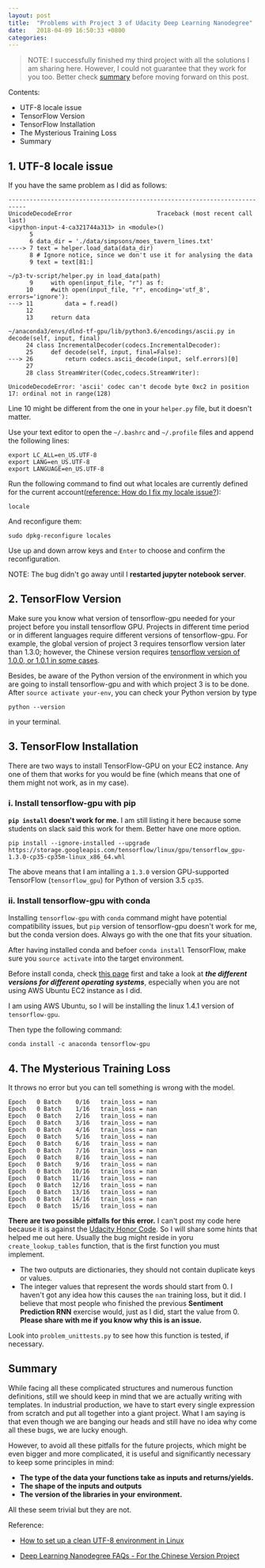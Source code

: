 ```yaml
---
layout: post
title:  "Problems with Project 3 of Udacity Deep Learning Nanodegree"
date:   2018-04-09 16:50:33 +0800
categories: 
---
```


>NOTE:
I successfully finished my third project with all the solutions I am sharing here. However, I could not guarantee that they work for you too. Better check [summary](#summary) before moving forward on this post.

Contents:
* UTF-8 locale issue
* TensorFlow Version
* TensorFlow Installation
* The Mysterious Training Loss
* Summary

## 1. UTF-8 locale issue

If you have the same problem as I did as follows:
```
---------------------------------------------------------------------------
UnicodeDecodeError                        Traceback (most recent call last)
<ipython-input-4-ca321744a313> in <module>()
      5 
      6 data_dir = './data/simpsons/moes_tavern_lines.txt'
----> 7 text = helper.load_data(data_dir)
      8 # Ignore notice, since we don't use it for analysing the data
      9 text = text[81:]

~/p3-tv-script/helper.py in load_data(path)
      9     with open(input_file, "r") as f:
     10     #with open(input_file, "r", encoding='utf_8', errors='ignore'):
---> 11         data = f.read()
     12 
     13     return data

~/anaconda3/envs/dlnd-tf-gpu/lib/python3.6/encodings/ascii.py in decode(self, input, final)
     24 class IncrementalDecoder(codecs.IncrementalDecoder):
     25     def decode(self, input, final=False):
---> 26         return codecs.ascii_decode(input, self.errors)[0]
     27 
     28 class StreamWriter(Codec,codecs.StreamWriter):

UnicodeDecodeError: 'ascii' codec can't decode byte 0xc2 in position 17: ordinal not in range(128)
```

Line 10 might be different from the one in your ```helper.py``` file, but it doesn't matter.

Use your text editor to open the ```~/.bashrc``` and ```~/.profile``` files and append the following lines:
```
export LC_ALL=en_US.UTF-8
export LANG=en_US.UTF-8
export LANGUAGE=en_US.UTF-8
```

Run the following command to find out what locales are currently defined for the current account([reference: How do I fix my locale issue?](https://askubuntu.com/questions/162391/how-do-i-fix-my-locale-issue?utm_medium=organic&utm_source=google_rich_qa&utm_campaign=google_rich_qa)):
```
locale
```

And reconfigure them:

```
sudo dpkg-reconfigure locales
```

Use up and down arrow keys and ```Enter``` to choose and confirm the reconfiguration.

NOTE: The bug didn't go away until I **restarted jupyter notebook server**.

## 2. TensorFlow Version

Make sure you know what version of tensorflow-gpu needed for your project before you install tensorflow GPU. Projects in different time period or in different languages require different versions of tensorflow-gpu. For example, the global version of project 3 requires tensorflow version later than 1.3.0; however, the Chinese version requires [tensorflow version of 1.0.0, or 1.0.1 in some cases](https://discussions.youdaxue.com/t/p3/44550).

Besides, be aware of the Python version of the environment in which you are going to install tensorflow-gpu and with which project 3 is to be done. After ```source activate your-env```, you can check your Python version by type
```
python --version
```
in your terminal. 

## 3. TensorFlow Installation

There are two ways to install TensorFlow-GPU on your EC2 instance. Any one of them that works for you would be fine (which means that one of them might not work, as in my case).

### i. Install tensorflow-gpu with pip

**```pip install``` doesn't work for me.** I am still listing it here because some students on slack  said this work for them. Better have one more option.

```
pip install --ignore-installed --upgrade https://storage.googleapis.com/tensorflow/linux/gpu/tensorflow_gpu-1.3.0-cp35-cp35m-linux_x86_64.whl
```

The above means that I am intalling a ```1.3.0``` version GPU-supported TensorFlow (```tensorflow_gpu```) for Python of version 3.5 ```cp35```.

### ii. Install tensorflow-gpu with conda

Installing ```tensorflow-gpu``` with ```conda``` command might have potential compatibility issues, but ```pip``` version of tensorflow-gpu doesn't work for me, but the conda version does. Always go with the one that fits your situation.

After having installed conda and befoer ```conda install``` TensorFlow, make sure you ```source activate``` into the target environment.

Before install conda, check [this page](https://anaconda.org/anaconda/tensorflow-gpu) first and take a look at ***the different versions for different operating systems***, especially when you are not using AWS Ubuntu EC2 instance as I did.

I am using AWS Ubuntu, so I will be installing the linux 1.4.1 version of ```tensorflow-gpu```.

Then type the following command:
```
conda install -c anaconda tensorflow-gpu
```


## 4. The Mysterious Training Loss

It throws no error but you can tell something is wrong with the model.
```
Epoch   0 Batch    0/16   train_loss = nan
Epoch   0 Batch    1/16   train_loss = nan
Epoch   0 Batch    2/16   train_loss = nan
Epoch   0 Batch    3/16   train_loss = nan
Epoch   0 Batch    4/16   train_loss = nan
Epoch   0 Batch    5/16   train_loss = nan
Epoch   0 Batch    6/16   train_loss = nan
Epoch   0 Batch    7/16   train_loss = nan
Epoch   0 Batch    8/16   train_loss = nan
Epoch   0 Batch    9/16   train_loss = nan
Epoch   0 Batch   10/16   train_loss = nan
Epoch   0 Batch   11/16   train_loss = nan
Epoch   0 Batch   12/16   train_loss = nan
Epoch   0 Batch   13/16   train_loss = nan
Epoch   0 Batch   14/16   train_loss = nan
Epoch   0 Batch   15/16   train_loss = nan
```

**There are two possible pitfalls for this error.** I can't post my code here because it is against the [Udacity Honor Code](https://www.udacity.com/legal/community-guidelines). So I will share some hints that helped me out here. Usually the bug might reside in yoru ```create_lookup_tables``` function, that is the first function you must implement.
* The two outputs are dictionaries, they should not contain duplicate keys or values.
* The integer values that represent the words should start from 0. I haven't got any idea how this causes the ```nan``` training loss, but it did. I believe that most people who finished the previous **Sentiment Prediction RNN** exercise would, just as I did, start the value from 0. **Please share with me if you know why this is an issue.**

Look into ```problem_unittests.py``` to see how this function is tested, if necessary.

## Summary

While facing all these complicated structures and numerous function definitions, still we should keep in mind that we are actually writing with templates. In industrial production, we have to start every single expression from scratch and put all together into a giant project. What I am saying is that even though we are banging our heads and still have no idea why come all these bugs, we are lucky enough.

However, to avoid all these pitfalls for the future projects, which might be even bigger and more complicated, it is useful and significantly necessary to keep some principles in mind:

- **The type of the data your functions take as inputs and returns/yields.**
- **The shape of the inputs and outputs**
- **The version of the libraries in your environment.**

All these seem trivial but they are not.

Reference:

- [How to set up a clean UTF-8 environment in Linux](https://perlgeek.de/en/article/set-up-a-clean-utf8-environment)

- [Deep Learning Nanodegree FAQs - For the Chinese Version Project](https://discussions.youdaxue.com/t/topic/44102)